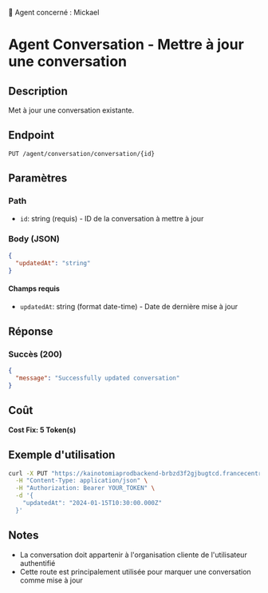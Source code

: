 🧠 Agent concerné : Mickael
# Agent Conversation - Mettre à jour une conversation

## Description
Met à jour une conversation existante.

## Endpoint
```
PUT /agent/conversation/conversation/{id}
```

## Paramètres

### Path
- `id`: string (requis) - ID de la conversation à mettre à jour

### Body (JSON)
```json
{
  "updatedAt": "string"
}
```

#### Champs requis
- `updatedAt`: string (format date-time) - Date de dernière mise à jour

## Réponse

### Succès (200)
```json
{
  "message": "Successfully updated conversation"
}
```

## Coût
**Cost Fix: 5 Token(s)**

## Exemple d'utilisation

```bash
curl -X PUT "https://kainotomiaprodbackend-brbzd3f2gjbugtcd.francecentral-01.azurewebsites.net/agent/conversation/conversation/conv-id-123" \
  -H "Content-Type: application/json" \
  -H "Authorization: Bearer YOUR_TOKEN" \
  -d '{
    "updatedAt": "2024-01-15T10:30:00.000Z"
  }'
```

## Notes
- La conversation doit appartenir à l'organisation cliente de l'utilisateur authentifié
- Cette route est principalement utilisée pour marquer une conversation comme mise à jour 